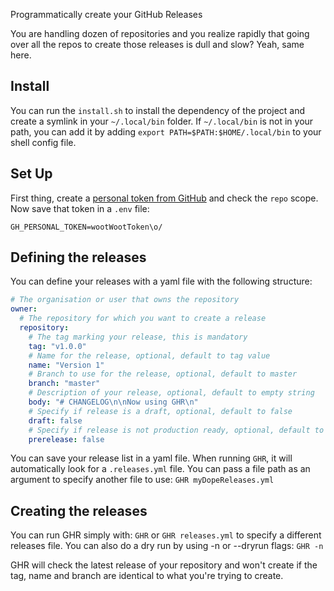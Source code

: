 Programmatically create your GitHub Releases

You are handling dozen of repositories and you realize rapidly that going over all the repos to create those releases is dull and slow?
Yeah, same here.

## Install

You can run the `install.sh` to install the dependency of the project and create a symlink in your `~/.local/bin` folder.
If `~/.local/bin` is not in your path, you can add it by adding `export PATH=$PATH:$HOME/.local/bin` to your shell config file.

## Set Up

First thing, create a [personal token from GitHub](https://github.com/settings/tokens/new) and check the `repo` scope.
Now save that token in a `.env` file:
```
GH_PERSONAL_TOKEN=wootWootToken\o/
```

## Defining the releases

You can define your releases with a yaml file with the following structure:
```yml
# The organisation or user that owns the repository
owner:
  # The repository for which you want to create a release
  repository:
    # The tag marking your release, this is mandatory
    tag: "v1.0.0"
    # Name for the release, optional, default to tag value
    name: "Version 1"
    # Branch to use for the release, optional, default to master
    branch: "master"
    # Description of your release, optional, default to empty string
    body: "# CHANGELOG\n\nNow using GHR\n"
    # Specify if release is a draft, optional, default to false
    draft: false
    # Specify if release is not production ready, optional, default to false
    prerelease: false
```

You can save your release list in a yaml file.
When running `GHR`, it will automatically look for a `.releases.yml` file. You can pass a file path as an argument to specify another file to use: `GHR myDopeReleases.yml`

## Creating the releases

You can run GHR simply with: `GHR` or `GHR releases.yml` to specify a different releases file.
You can also do a dry run by using -n or --dryrun flags: `GHR -n`

GHR will check the latest release of your repository and won't create if the tag, name and branch are identical to what you're trying to create.
